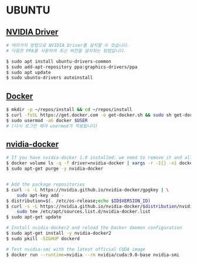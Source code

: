 # UBUNTU

## [NVIDIA Driver](https://www.google.com/search?newwindow=1&ei=x0lBXfGhI5zMmAW_3ZXoDQ&q=How+to+Install+latest+nvidia+drivers+in+linux&oq=How+to+Install+latest+nvidia+drivers+in+linux&gs_l=psy-ab.3..35i39i19.1543.1917..2800...0.0..0.122.232.0j2......0....1..gws-wiz.......0i19.NIeyvBbm3Xs&ved=0ahUKEwixoabA197jAhUcJqYKHb9uBd0Q4dUDCAo&uact=5)

```bash
# 여러가지 방법으로 NVIDIA Driver를 설치할 수 있습니다.
# 다음은 PPA를 사용하여 최신 버전을 설치하는 방법입니다.

$ sudo apt install ubuntu-drivers-common
$ sudo add-apt-repository ppa:graphics-drivers/ppa
$ sudo apt update
$ sudo ubuntu-drivers autoinstall
```

## [Docker](https://docs.docker.com/install/)

```bash
$ mkdir -p ~/repos/install && cd ~/repos/install
$ curl -fsSL https://get.docker.com -o get-docker.sh && sudo sh get-docker.sh
$ sudo usermod -aG docker $USER
# (다시 로그인 해야 usermod가 적용됩니다)
```

## [nvidia-docker](https://github.com/NVIDIA/nvidia-docker)

```bash
# If you have nvidia-docker 1.0 installed: we need to remove it and all existing GPU containers
$ docker volume ls -q -f driver=nvidia-docker | xargs -r -I{} -n1 docker ps -q -a -f volume={} | xargs -r docker rm -f
$ sudo apt-get purge -y nvidia-docker


# Add the package repositories
$ curl -s -L https://nvidia.github.io/nvidia-docker/gpgkey | \
    sudo apt-key add -
$ distribution=$(. /etc/os-release;echo $ID$VERSION_ID)
$ curl -s -L https://nvidia.github.io/nvidia-docker/$distribution/nvidia-docker.list | \
    sudo tee /etc/apt/sources.list.d/nvidia-docker.list
$ sudo apt-get update

# Install nvidia-docker2 and reload the Docker daemon configuration
$ sudo apt-get install -y nvidia-docker2
$ sudo pkill -SIGHUP dockerd

# Test nvidia-smi with the latest official CUDA image
$ docker run --runtime=nvidia --rm nvidia/cuda:9.0-base nvidia-smi
```
